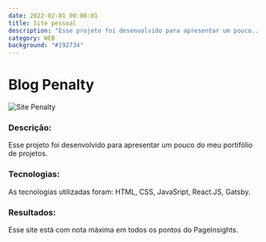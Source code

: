```yaml
---
date: 2022-02-01 00:00:01
title: Site pessoal
description: "Esse projeto foi desenvolvido para apresentar um pouco..."
category: WEB
background: "#192734"
---
```


# Blog Penalty
![Site Penalty](/assets/img/blog-penalty.png)

### Descrição:
Esse projeto foi desenvolvido para apresentar um pouco do meu portifólio de projetos.

### Tecnologias:
As tecnologias utilizadas foram: HTML, CSS, JavaSript, React.JS, Gatsby.

### Resultados:
Esse site está com nota máxima em todos os pontos do PageInsights.
